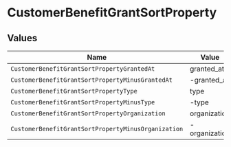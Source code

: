 # CustomerBenefitGrantSortProperty


## Values

| Name                                                | Value                                               |
| --------------------------------------------------- | --------------------------------------------------- |
| `CustomerBenefitGrantSortPropertyGrantedAt`         | granted_at                                          |
| `CustomerBenefitGrantSortPropertyMinusGrantedAt`    | -granted_at                                         |
| `CustomerBenefitGrantSortPropertyType`              | type                                                |
| `CustomerBenefitGrantSortPropertyMinusType`         | -type                                               |
| `CustomerBenefitGrantSortPropertyOrganization`      | organization                                        |
| `CustomerBenefitGrantSortPropertyMinusOrganization` | -organization                                       |